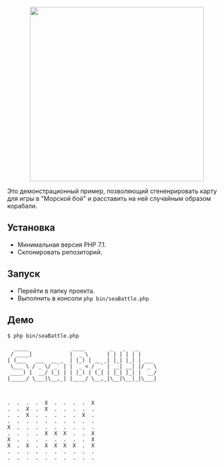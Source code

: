 <p align="center">
    <a href="#">
        <img src="https://is1-ssl.mzstatic.com/image/thumb/Purple128/v4/b8/8c/9e/b88c9e7c-3fc8-afa8-2bc4-ea37903a4a9a/mzl.flgaulog.jpg/1200x630bb.jpg" width="400"/>
    </a>
</p>

Это демонстрационный пример, позволяющий сгененрировать карту для игры в "Морской бой" и расставить на ней случайным образом корабали.

Установка
------------

- Минимальная версия PHP 7.1.
- Склонировать репозиторий.

Запуск
------------
- Перейти в папку проекта.
- Выполнить в консоли ```php bin/seaBattle.php```

Демо
------------
```
$ php bin/seaBattle.php

  _____              ____        _   _   _
 / ____|            |  _ \      | | | | | |
| (___   ___  __ _  | |_) | __ _| |_| |_| | ___
 \___ \ / _ \/ _` | |  _ < / _` | __| __| |/ _ \
 ____) |  __/ (_| | | |_) | (_| | |_| |_| |  __/
|_____/ \___|\__,_| |____/ \__,_|\__|\__|_|\___|



.  .  .  .  X  .  .  .  .  X
.  .  X  .  X  .  .  .  .  .
.  .  X  .  .  .  .  .  X  .
.  .  .  .  .  .  .  .  .  .
X  .  .  .  .  .  .  .  .  .
.  .  .  .  X  X  X  .  .  X
X  .  .  .  .  .  .  .  .  X
X  .  X  .  X  X  X  X  .  X
.  .  .  .  .  .  .  .  .  .
.  .  .  .  .  .  .  .  .  .

```